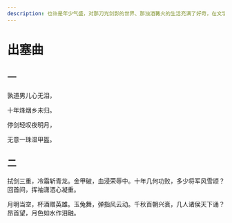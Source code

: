 ```yaml
---
description: 也许是年少气盛，对那刀光剑影的世界、那浊酒篝火的生活充满了好奇，在文学的疆域，我寻觅，稍有随感，提笔咏叹，纸上的纵横墨痕，算是我的心声。
---
```


# 出塞曲

## 一

孰道男儿心无泪，

十年烽烟乡未归。

停剑轻叹夜明月，

无意一珠湿甲盔。

&#x20;

## 二

拭剑三重，冷霜斩青龙。金甲破，血浸荣辱中。十年几何功败，多少将军风雪颂？回首间，挥袖潇洒心凝重。

月明当空，杯酒赠英雄。玉兔舞，弹指风云动。千秋百朝兴衰，几人诸侯天下诵？昂首望，月色如水作泪融。
